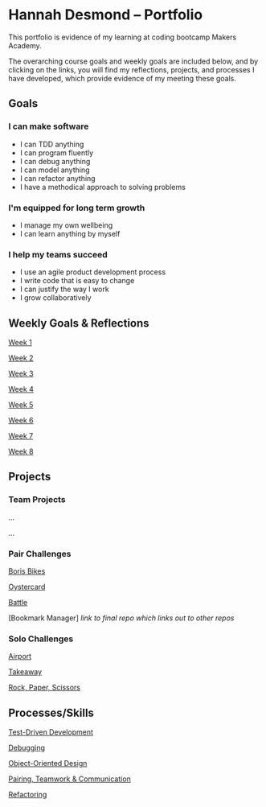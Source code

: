 # Hannah Desmond – Portfolio

This portfolio is evidence of my learning at coding bootcamp Makers Academy.

The overarching course goals and weekly goals are included below, and by clicking on the links, you will find my reflections, projects, and processes I have developed, which provide evidence of my meeting these goals. 

## Goals

### **I can make software**

- I can TDD anything
- I can program fluently
- I can debug anything
- I can model anything
- I can refactor anything
- I have a methodical approach to solving problems

### **I'm equipped for long term growth**

- I manage my own wellbeing
- I can learn anything by myself

### **I help my teams succeed**

- I use an agile product development process
- I write code that is easy to change
- I can justify the way I work
- I grow collaboratively

## Weekly Goals & Reflections
[Week 1](goals/weekly/week-1.md)

[Week 2](goals/weekly/week-2.md)

[Week 3](goals/weekly/week-3.md)

[Week 4](goals/weekly/week-4.md)

[Week 5](goals/weekly/week-5.md)

[Week 6](goals/weekly/week-6.md)

[Week 7](goals/weekly/week-7.md)

[Week 8](goals/weekly/week-8.md)

## Projects

### Team Projects

...

...

### Pair Challenges

[Boris Bikes](projects/boris-bikes.md)

[Oystercard](projects/oystercard.md)

[Battle](projects/battle.md)

[Bookmark Manager] *link to final repo which links out to other repos*

### Solo Challenges

[Airport](/projects/airport-challenge.md)

[Takeaway](projects/takeaway.md)

[Rock, Paper, Scissors](projects/rps.md)

## Processes/Skills

[Test-Driven Development](processes/tdd.md)

[Debugging](processes/debugging.md)

[Object-Oriented Design](processes/ood.md)

[Pairing, Teamwork & Communication](processes/communication.md)

[Refactoring]()
